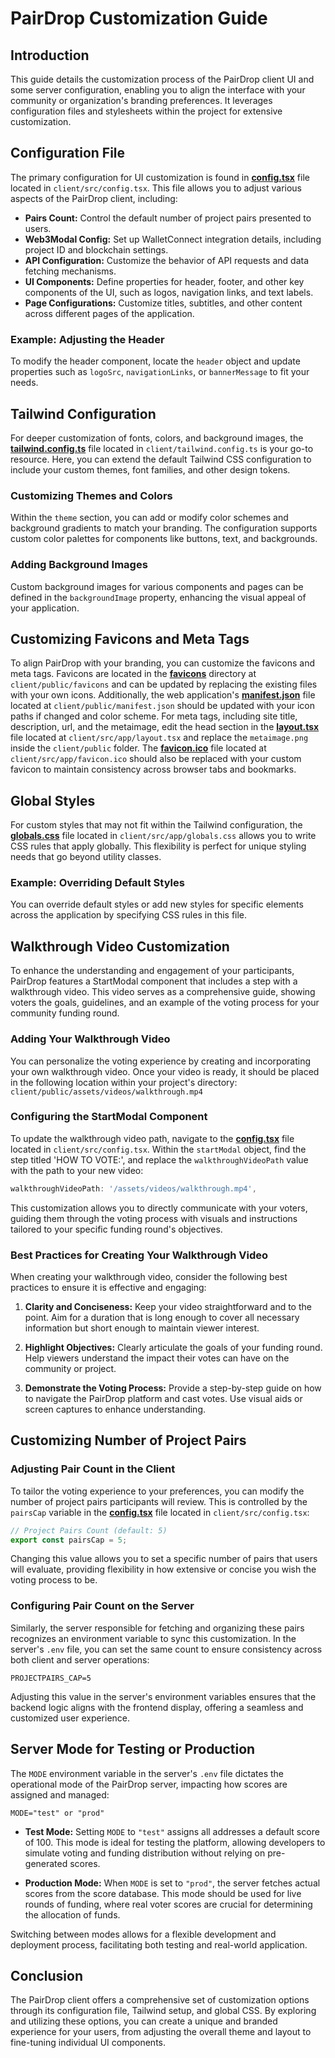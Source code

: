 # PairDrop Customization Guide

## Introduction

This guide details the customization process of the PairDrop client UI and some server configuration, enabling you to align the interface with your community or organization's branding preferences. It leverages configuration files and stylesheets within the project for extensive customization.

## Configuration File

The primary configuration for UI customization is found in **[config.tsx](../client/src/config.tsx)** file located in `client/src/config.tsx`. This file allows you to adjust various aspects of the PairDrop client, including:

- **Pairs Count:** Control the default number of project pairs presented to users.
- **Web3Modal Config:** Set up WalletConnect integration details, including project ID and blockchain settings.
- **API Configuration:** Customize the behavior of API requests and data fetching mechanisms.
- **UI Components:** Define properties for header, footer, and other key components of the UI, such as logos, navigation links, and text labels.
- **Page Configurations:** Customize titles, subtitles, and other content across different pages of the application.

### Example: Adjusting the Header

To modify the header component, locate the `header` object and update properties such as `logoSrc`, `navigationLinks`, or `bannerMessage` to fit your needs.

## Tailwind Configuration

For deeper customization of fonts, colors, and background images, the **[tailwind.config.ts](../client/tailwind.config.ts)** file located in `client/tailwind.config.ts` is your go-to resource. Here, you can extend the default Tailwind CSS configuration to include your custom themes, font families, and other design tokens.

### Customizing Themes and Colors

Within the `theme` section, you can add or modify color schemes and background gradients to match your branding. The configuration supports custom color palettes for components like buttons, text, and backgrounds.

### Adding Background Images

Custom background images for various components and pages can be defined in the `backgroundImage` property, enhancing the visual appeal of your application.

## Customizing Favicons and Meta Tags

To align PairDrop with your branding, you can customize the favicons and meta tags. Favicons are located in the **[favicons](../client/public/favicons)** directory at `client/public/favicons` and can be updated by replacing the existing files with your own icons. Additionally, the web application's **[manifest.json](../client/public/manifest.json)** file located at `client/public/manifest.json` should be updated with your icon paths if changed and color scheme. For meta tags, including site title, description, url, and the metaimage, edit the head section in the **[layout.tsx](../client/src/app/layout.tsx)** file located at `client/src/app/layout.tsx` and replace the `metaimage.png` inside the `client/public` folder. The **[favicon.ico](../client/src/app/favicon.ico)** file located at `client/src/app/favicon.ico` should also be replaced with your custom favicon to maintain consistency across browser tabs and bookmarks.

## Global Styles

For custom styles that may not fit within the Tailwind configuration, the **[globals.css](../client/src/app/globals.css)** file located in `client/src/app/globals.css` allows you to write CSS rules that apply globally. This flexibility is perfect for unique styling needs that go beyond utility classes.

### Example: Overriding Default Styles

You can override default styles or add new styles for specific elements across the application by specifying CSS rules in this file.

## Walkthrough Video Customization

To enhance the understanding and engagement of your participants, PairDrop features a StartModal component that includes a step with a walkthrough video. This video serves as a comprehensive guide, showing voters the goals, guidelines, and an example of the voting process for your community funding round.

### Adding Your Walkthrough Video

You can personalize the voting experience by creating and incorporating your own walkthrough video. Once your video is ready, it should be placed in the following location within your project's directory: `client/public/assets/videos/walkthrough.mp4`

### Configuring the StartModal Component

To update the walkthrough video path, navigate to the **[config.tsx](../client/src/config.tsx)** file located in `client/src/config.tsx`. Within the `startModal` object, find the step titled 'HOW TO VOTE:', and replace the `walkthroughVideoPath` value with the path to your new video:

```javascript
walkthroughVideoPath: '/assets/videos/walkthrough.mp4',
```

This customization allows you to directly communicate with your voters, guiding them through the voting process with visuals and instructions tailored to your specific funding round's objectives.

### Best Practices for Creating Your Walkthrough Video

When creating your walkthrough video, consider the following best practices to ensure it is effective and engaging:

1. **Clarity and Conciseness:** Keep your video straightforward and to the point. Aim for a duration that is long enough to cover all necessary information but short enough to maintain viewer interest.

2. **Highlight Objectives:** Clearly articulate the goals of your funding round. Help viewers understand the impact their votes can have on the community or project.

3. **Demonstrate the Voting Process:** Provide a step-by-step guide on how to navigate the PairDrop platform and cast votes. Use visual aids or screen captures to enhance understanding.

## Customizing Number of Project Pairs

### Adjusting Pair Count in the Client

To tailor the voting experience to your preferences, you can modify the number of project pairs participants will review. This is controlled by the `pairsCap` variable in the **[config.tsx](../client/src/config.tsx)** file located in `client/src/config.tsx`:

```javascript
// Project Pairs Count (default: 5)
export const pairsCap = 5;
```

Changing this value allows you to set a specific number of pairs that users will evaluate, providing flexibility in how extensive or concise you wish the voting process to be.

### Configuring Pair Count on the Server

Similarly, the server responsible for fetching and organizing these pairs recognizes an environment variable to sync this customization. In the server's `.env` file, you can set the same count to ensure consistency across both client and server operations:

```plaintext
PROJECTPAIRS_CAP=5
```

Adjusting this value in the server's environment variables ensures that the backend logic aligns with the frontend display, offering a seamless and customized user experience.

## Server Mode for Testing or Production

The `MODE` environment variable in the server's `.env` file dictates the operational mode of the PairDrop server, impacting how scores are assigned and managed:

```plaintext
MODE="test" or "prod"
```

- **Test Mode:** Setting `MODE` to `"test"` assigns all addresses a default score of 100. This mode is ideal for testing the platform, allowing developers to simulate voting and funding distribution without relying on pre-generated scores.

- **Production Mode:** When `MODE` is set to `"prod"`, the server fetches actual scores from the score database. This mode should be used for live rounds of funding, where real voter scores are crucial for determining the allocation of funds.

Switching between modes allows for a flexible development and deployment process, facilitating both testing and real-world application.

## Conclusion

The PairDrop client offers a comprehensive set of customization options through its configuration file, Tailwind setup, and global CSS. By exploring and utilizing these options, you can create a unique and branded experience for your users, from adjusting the overall theme and layout to fine-tuning individual UI components.
